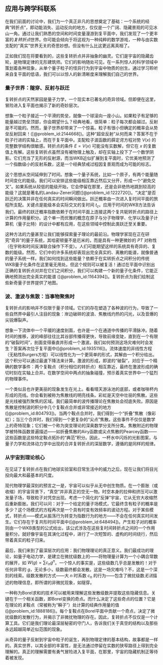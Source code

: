 ## 应用与跨学科联系

在我们前面的讨论中，我们为一个真正非凡的思想奠定了基础：一个系统的经典“转折点”，即动能消失、运动反向的地方，仅仅是一个广阔、隐藏景观的可见冰山一角。通过让我们熟悉的空间和时间变量漫游到复平面中，我们发现了一个更丰富的*复转折点*世界。你可能会倾向于将这视为一种纯粹的数学游戏，一种与由实数支配的“真实”世界无关的奇思妙想。但没有什么比这更远离真相了。

正如我们现在将要看到的，这些复转折点并非抽象的幽灵。它们是宇宙的隐藏齿轮，是物理定律的无形建筑师。它们的影响随处可见，在一系列惊人的科学领域中策划着各种现象，从单个量子粒子的怪异行为到宇宙中物质的创生。通过学习聆听来自复平面的低语，我们可以以惊人的新清晰度来理解我们自己的世界。

### 量子世界：隧穿、反射与跃迁

复转折点的天然家园是量子力学，一个现实本已著名的奇异领域。但即便在这里，冒险进入复平面也揭示了新的奇妙层次。

想象一个粒子接近一个平滑的势垒，就像一个球滚向一座小山。如果粒子有足够的能量越过势垒顶部，你会期望什么？经典地看，很简单：粒子每次都会越过。反射是不可能的。然而，量子世界却带来了一个惊喜。粒子有很小但确定的概率会从势垒反射回来！([@problem_id:2144668])。这种“超垒反射”从何而来？答案不在于粒子行进的实轴上，而在于复平面中。支配粒子波函数的薛定谔方程对势 $V(x)$ 的完整数学结构很敏感。转折点的条件 $E = V(x)$ 可能没有实数解，但它在 $x$ 的复数值上有解。这些复转折点虽然没有被物理上触及，却在实轴上投下了一个数学阴影。它们充当了无形的反射源，而当WKB近似扩展到复平面时，它优美地预测了一个指数级小的反射系数，这是一个经典禁戒过程因复景观而成为可能的标志。

这个思想从空间延伸到了时间。想象一个量子系统，比如一个原子，有两个能量随时间变化的能级。我们可以安排这些能级相互靠近然后又分开，形成一个“避免交叉”。如果系统从较低的能级开始，它会停留在那里，还是会非绝热地跳到较高的能级？这就是著名的Landau-Zener问题([@problem_id:1222720])。“决定”是否跃迁的决策并非在任何真实的时间瞬间做出。跃迁概率由一次进入复时间平面的旅程所支配。关键点是能级本会实际交叉的复时间 $t_c$。应用于时间的WKB方法告诉我们，最终的跃迁概率指数依赖于在时间平面上连接这两个复共轭转折点的路径上计算的作用量积分。这个单一而优雅的概念在原子与分子物理学、化学以及量子计算机（量子比特）的设计中都有应用，在这些领域中控制此类跃迁至关重要。

这种方法的力量甚至让我们能够探索量子理论的最前沿。物理学家现在正在研究“奇异”的量子系统，其哈密顿量不是厄米的，而是具有一种更微妙的 $PT$ 对称性（在宇称和时间反演联合操作下不变）。人们可能期望这样的系统具有奇异的、复数的能级。然而，它们中的许多系统却表现出完全真实的、离散的能谱，就像普通的量子系统一样。我们如何找到这些能量？依赖于在实转折点之间积分的传统WKB量子化条件在这里毫无用处。但这个规则可以被复活！通过在平面中识别出正确的复转折点对并在它们之间积分，我们可以构建一个新的量子化条件，它能正确地预测出完全真实的能谱 ([@problem_id:1164394])。复转折点为我们绘制这些新奇量子世界提供了地图。

### 波、激波与焦散：当事物聚焦时

复转折点的影响并不仅限于量子领域。它们的存在塑造了各种波的行为，导致了一些自然界中最引人注目的现象：岸边破碎的波浪、焦散线灼热的闪光，以及音爆的尖锐爆裂声。

想象一下流体中一个平缓的速度剖面，也许是一个在通道中传播的平滑脉冲。随着时间的推移，波的峰部往往比其谷部传播得更快，导致前缘变陡，直到在一个有限的“破裂时间”，剖面变得垂直并形成一个激波。我们如何预测这场灾难何时会发生？答案再次位于复平面中([@problem_id:1935116])。流体速度的非线性方程（无粘性Burgers方程）可以线性化为一个更简单的形式，其解由一个积分给出。这个积分可以通过最速下降法来计算。激波的形成，即波的“破裂”，对应于一个精确的数学事件：两个复鞍点（积分相位的转折点）相互靠近，最终在激波形成的确切时刻在实轴上合并。在数学空间中两点的抽象碰撞，预示着真实世界中一个猛烈的物理事件。

一个类似且也许更美丽的现象发生在光上。看看晴天游泳池的底部，或者咖啡杯内形成的亮线。你会看到被称为焦散线的明亮线条。彩虹是天空中壮丽的焦散。这些是光线被强烈聚焦的区域。我们最简单的波传播理论在焦散处会彻底失败。原因是焦散是控制波的积分中几个复鞍点合并或非常接近的地方([@problem_id:804793])。当两个鞍点合并时，我们得到一个“折叠”焦散（像彩虹）；当三个合并时，我们得到一个更复杂的“尖点”焦散。这些事件不仅仅是数学上的奇特现象；它们被一个称为突变理论的深奥数学分支所分类。焦散附近的物理学被特殊函数普遍描述——如折叠焦散的Airy函数或尖点焦散的Pearcey函数——这些函数是这些特定鞍点拓扑的“典范”积分。因此，一杯水中闪烁的光影图案，与量子力学和流体动力学中出现的合并复转折点的深层数学，遵循的是同样的规律。

### 从宇宙到理论核心

在见证了复转折点在我们地球实验室和日常生活中的威力之后，现在让我们将目光投向最大和最基本的尺度。

现代物理学最深刻的预言之一是，宇宙可以似乎从无中创生物质。在一个膨胀（或收缩）的宇宙背景下，“真空”并非真正的空无一物。时空本身的拉伸和挤压可以激发量子场，导致粒子对凭空出现。考虑一个简化的“反弹”宇宙，它从无穷大收缩然后重新膨胀。我们可以问：对于一个给定的量子场模式，它最终含有粒子的概率是多少？这个场模式的方程再次是一个具有时变有效频率的波动方程。对于某些模式，转折点——模式从振荡行为转变为指数行为的地方——不会在任何真实时间发生。它们存在于复共形时间平面中([@problem_id:648494])。产生粒子对的概率则由一个WKB类型的公式给出，该公式涉及在这些复时间转折点之间的一个作用量积分。就好像宇宙在其演化过程中，进行了一次短暂的、虚构的时间绕行，然后带着真实的粒子归来。

最后，我们来到了最深层次的应用：我们物理理论的真正意义。我们最成功的理论，如量子电动力学，是建立在微扰级数上的——将物理量计算为一个小耦合常数的展开，如 $W(g) = \sum c_n g^n$。一个惊人的事实是，这些级数几乎总是发散的！对于任何非零的 $g$，无论多小，级数最终都会发散。这是一场灾难吗？不，这是一个深刻的线索。级数发散的方式——大 $n$ 时系数 $c_n$ 的行为——包含了微扰级数*无法*描述的物理信息，即所谓的非微扰现象，如隧穿。

一种称为Borel求和的技术可以被用来理解这些发散级数并提取这些隐藏信息。关键在于一个相关函数，即Borel变换的奇点。而什么决定了这些奇点的位置？它是在理论的*复*鞍点（常被称为“瞬子”）处计算的经典作用量的值([@problem_id:1888186])。每个复鞍点在Borel平面中贡献一个奇点，决定了微扰级数的发散行为，并揭示了非微扰物理的存在。因此，复转折点不仅仅是一个计算工具。它们是我们理论最深层秘密的守门人，告诉我们关于真空的结构以及那些永远超越简单近似范围的现象。

从奇异的量子反射到宇宙中粒子的诞生，再到物理定律的基本结构，故事都是一样的。真实世界，以其全部的丰富性，是无法通过停留在实数的狭窄路径上得到完全理解的。真正的理解需要有勇气冒险进入复平面，在那里，宇宙的隐藏机制正等待着被发现。